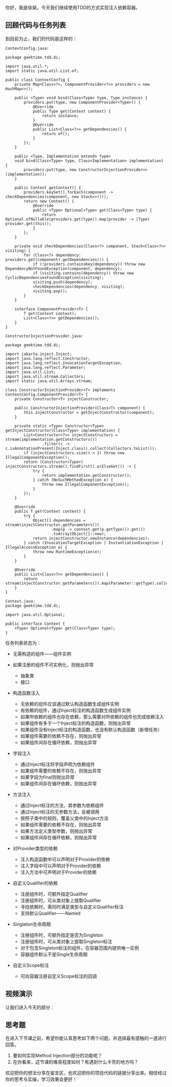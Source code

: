 你好，我是徐昊。今天我们继续使用TDD的方式实现注入依赖容器。

## 回顾代码与任务列表

到目前为止，我们的代码是这样的：

```
ContextConfig.java:

package geektime.tdd.di;

import java.util.*;
import static java.util.List.of;

public class ContextConfig {
    private Map<Class<?>, ComponentProvider<?>> providers = new HashMap<>();

    public <Type> void bind(Class<Type> type, Type instance) {
        providers.put(type, new ComponentProvider<Type>() {
            @Override
            public Type get(Context context) {
                return instance;
            }
            @Override
            public List<Class<?>> getDependencies() {
                return of();
            }
        });
    }

    public <Type, Implementation extends Type>
    void bind(Class<Type> type, Class<Implementation> implementation) {
        providers.put(type, new ConstructorInjectionProvider<>(implementation));
    }

    public Context getContext() {
        providers.keySet().forEach(component -> checkDependencies(component, new Stack<>()));
        return new Context() {
            @Override
            public <Type> Optional<Type> get(Class<Type> type) {
                return Optional.ofNullable(providers.get(type)).map(provider -> (Type) provider.get(this));
            }
        };
    }

    private void checkDependencies(Class<?> component, Stack<Class<?>> visiting) {
        for (Class<?> dependency: providers.get(component).getDependencies()) {
            if (!providers.containsKey(dependency)) throw new DependencyNotFoundException(component, dependency);
            if (visiting.contains(dependency)) throw new CyclicDependenciesFoundException(visiting);
            visiting.push(dependency);
            checkDependencies(dependency, visiting);
            visiting.pop();
        }
    }

    interface ComponentProvider<T> {
        T get(Context context);
        List<Class<?>> getDependencies();
    }
}

ConstructorInjectionProvider.java:

package geektime.tdd.di;

import jakarta.inject.Inject;
import java.lang.reflect.Constructor;
import java.lang.reflect.InvocationTargetException;
import java.lang.reflect.Parameter;
import java.util.List;
import java.util.stream.Collectors;
import static java.util.Arrays.stream;

class ConstructorInjectionProvider<T> implements ContextConfig.ComponentProvider<T> {
    private Constructor<T> injectConstructor;

    public ConstructorInjectionProvider(Class<T> component) {
        this.injectConstructor = getInjectConstructor(component);
    }

    private static <Type> Constructor<Type> getInjectConstructor(Class<Type> implementation) {
        List<Constructor<?>> injectConstructors = stream(implementation.getConstructors())
                .filter(c -> c.isAnnotationPresent(Inject.class)).collect(Collectors.toList());
        if (injectConstructors.size() > 1) throw new IllegalComponentException();
        return (Constructor<Type>) injectConstructors.stream().findFirst().orElseGet(() -> {
            try {
                return implementation.getConstructor();
            } catch (NoSuchMethodException e) {
                throw new IllegalComponentException();
            }
        });
    }

    @Override
    public T get(Context context) {
        try {
            Object[] dependencies = stream(injectConstructor.getParameters())
                    .map(p -> context.get(p.getType()).get())
                    .toArray(Object[]::new);
            return injectConstructor.newInstance(dependencies);
        } catch (InvocationTargetException | InstantiationException | IllegalAccessException e) {
            throw new RuntimeException(e);
        }
    }

    @Override
    public List<Class<?>> getDependencies() {
        return stream(injectConstructor.getParameters()).map(Parameter::getType).collect(Collectors.toList());
    }
}

Context.java:
package geektime.tdd.di;

import java.util.Optional;

public interface Context {
    <Type> Optional<Type> get(Class<Type> type);
}

```

任务列表状态为：

- 无需构造的组件——组件实例

- 如果注册的组件不可实例化，则抛出异常
  - 抽象类
  - 接口
- 构造函数注入
  - 无依赖的组件应该通过默认构造函数生成组件实例
  - 有依赖的组件，通过Inject标注的构造函数生成组件实例
  - 如果所依赖的组件也存在依赖，那么需要对所依赖的组件也完成依赖注入
  - 如果组件有多于一个Inject标注的构造函数，则抛出异常
  - 如果组件没有Inject标注的构造函数，也没有默认构造函数（新增任务）
  - 如果组件需要的依赖不存在，则抛出异常
  - 如果组件间存在循环依赖，则抛出异常
- 字段注入
  - 通过Inject标注将字段声明为依赖组件
  - 如果组件需要的依赖不存在，则抛出异常
  - 如果字段为final则抛出异常
  - 如果组件间存在循环依赖，则抛出异常
- 方法注入
  - 通过Inject标注的方法，其参数为依赖组件
  - 通过Inject标注的无参数方法，会被调用
  - 按照子类中的规则，覆盖父类中的Inject方法
  - 如果组件需要的依赖不存在，则抛出异常
  - 如果方法定义类型参数，则抛出异常
  - 如果组件间存在循环依赖，则抛出异常
- 对Provider类型的依赖
  - 注入构造函数中可以声明对于Provider的依赖
  - 注入字段中可以声明对于Provider的依赖
  - 注入方法中可声明对于Provider的依赖
- 自定义Qualifier的依赖
  - 注册组件时，可额外指定Qualifier
  - 注册组件时，可从类对象上提取Qualifier
  - 寻找依赖时，需同时满足类型与自定义Qualifier标注
  - 支持默认Qualifier——Named
- Singleton生命周期
  - 注册组件时，可额外指定是否为Singleton
  - 注册组件时，可从类对象上提取Singleton标注
  - 对于包含Singleton标注的组件，在容器范围内提供唯一实例
  - 容器组件默认不是Single生命周期
- 自定义Scope标注
  - 可向容器注册自定义Scope标注的回调

## 视频演示

让我们进入今天的部分：

## 思考题

在进入下节课之前，希望你能认真思考如下两个问题，并选择最有感触的一道进行回答。

1. 要如何实现Method Injection部分的功能呢？
2. 在你看来，这节课的难易程度如何？有遇到什么卡壳的地方吗？

欢迎把你的想法分享在留言区，也欢迎把你的项目代码的链接分享出来。相信经过你的思考与实操，学习效果会更好！
